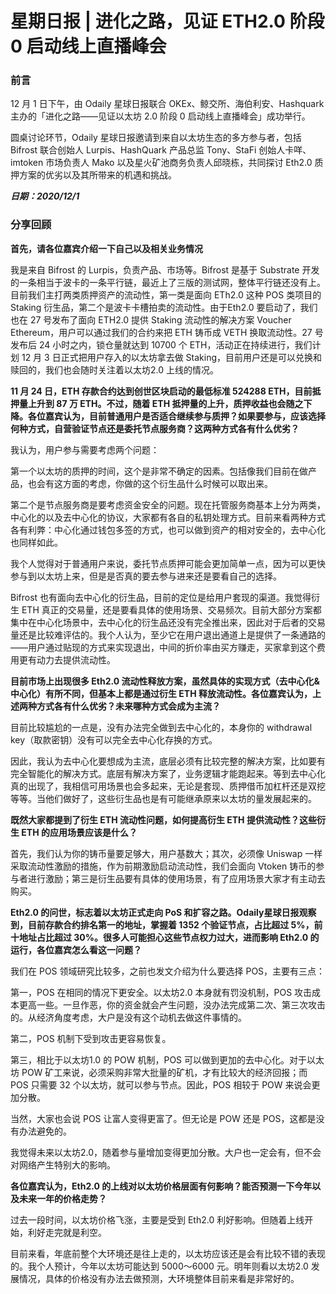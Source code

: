 # 星期日报 | 进化之路，见证 ETH2.0 阶段 0 启动线上直播峰会

### 前言

12 月 1 日下午，由 Odaily 星球日报联合 OKEx、鲸交所、海伯利安、Hashquark 主办的「进化之路——见证以太坊 2.0 阶段 0 启动线上直播峰会」成功举行。

圆桌讨论环节，Odaily 星球日报邀请到来自以太坊生态的多方参与者，包括 Bifrost 联合创始人 Lurpis、HashQuark 产品总监 Tony、StaFi 创始人卡咩、imtoken 市场负责人 Mako 以及星火矿池商务负责人邱晓栋，共同探讨 Eth2.0 质押方案的优劣以及其所带来的机遇和挑战。

***日期：2020/12/1***

### 分享回顾

**首先，请各位嘉宾介绍一下自己以及相关业务情况**

我是来自 Bifrost 的 Lurpis，负责产品、市场等。Bifrost 是基于 Substrate 开发的一条相当于波卡的一条平行链，最近上了三版的测试网，整体平行链还没有上。目前我们主打两类质押资产的流动性，第一类是面向 ETh2.0 这种 POS 类项目的 Staking 衍生品，第二个是波卡卡槽拍卖的流动性。由于Eth2.0 要启动了，我们也在 27 号发布了面向 ETH2.0 提供 Staking 流动性的解决方案 Voucher Ethereum，用户可以通过我们的合约来把 ETH 铸币成 VETH 换取流动性。27 号发布后 24 小时之内，锁仓量就达到 10700 个 ETH，活动正在持续进行，我们计划 12 月 3 日正式把用户存入的以太坊拿去做 Staking，目前用户还是可以兑换和赎回的，我们也会随时关注着以太坊2.0 上线的情况。

**11 月 24 日，ETH 存款合约达到创世区块启动的最低标准 524288 ETH，目前抵押量上升到 87 万 ETH。不过，随着 ETH 抵押量的上升，质押收益也会随之下降。各位嘉宾认为，目前普通用户是否适合继续参与质押？如果要参与，应该选择何种方式，自营验证节点还是委托节点服务商？这两种方式各有什么优劣？**

我认为，用户参与需要考虑两个问题：

第一个以太坊的质押的时间，这个是非常不确定的因素。包括像我们目前在做产品，也会有这方面的考虑，你做的这个衍生品什么时候可以取出来。

第二个是节点服务商是要考虑资金安全的问题。现在托管服务商基本上分为两类，中心化的以及去中心化的协议，大家都有各自的私钥处理方式。目前来看两种方式各有利弊：中心化通过钱包多签的方式，也可以做到资产的相对安全的，去中心化也同样如此。

我个人觉得对于普通用户来说，委托节点质押可能会更加简单一点，因为可以更快参与到以太坊上来，但是是否真的要去参与进来还是要看自己的选择。

Bifrost 也有面向去中心化的衍生品，目前的定位是给用户套现的渠道。我觉得衍生 ETH 真正的交易量，还是要看具体的使用场景、交易频次。目前大部分方案都集中在中心化场景中，去中心化的衍生品还没有完全推出来，因此对于后者的交易量还是比较难评估的。我个人认为，至少它在用户退出通道上是提供了一条通路的——用户通过贴现的方式来实现退出，中间的折价率由买方赚走，买家拿到这个费用更有动力去提供流动性。

**目前市场上出现很多 Eth2.0 流动性释放方案，虽然具体的实现方式（去中心化&中心化）有所不同，但基本上都是通过衍生 ETH 释放流动性。各位嘉宾认为，上述两种方式各有什么优劣？未来哪种方式会成为主流？**

目前比较尴尬的一点是，没有办法完全做到去中心化的，本身你的 withdrawal key（取款密钥）没有可以完全去中心化存换的方式。

因此，我认为去中心化要想成为主流，底层必须有比较完整的解决方案，比如要有完全智能化的解决方式。底层有解决方案了，业务逻辑才能跑起来。等到去中心化真的出现了，我相信可用场景也会多起来，无论是套现、质押借币加杠杆还是双挖等等。当他们做好了，这些衍生品也是有可能继承原来以太坊的量发展起来的。

**既然大家都提到了衍生 ETH 流动性问题，如何提高衍生 ETH 提供流动性？这些衍生 ETH 的应用场景应该是什么？**

首先，我们认为你的铸币量要足够大，用户基数大；其次，必须像 Uniswap 一样采取流动性激励的措施，作为前期激励启动流动性，我们会面向 Vtoken 铸币的参与者进行激励；第三是衍生品要有具体的使用场景，有了应用场景大家才有主动去购买。

**Eth2.0 的问世，标志着以太坊正式走向 PoS 和扩容之路。Odaily星球日报观察到，目前存款合约排名第一的地址，掌握着 1352 个验证节点，占比超过 5%，前十地址占比超过 30%。很多人可能担心这些节点权力过大，进而影响 Eth2.0 的运行，各位嘉宾怎么看这一问题？**

我们在 POS 领域研究比较多，之前也发文介绍为什么要选择 POS，主要有三点：

第一，POS 在相同的情况下更安全。以太坊2.0 本身就有罚没机制，POS 攻击成本更高一些。一旦作恶，你的资金就会产生问题，没办法完成第二次、第三次攻击的。从经济角度考虑，大户是没有这个动机去做这件事情的。

第二，POS 机制下受到攻击更容易恢复。

第三，相比于以太坊1.0 的 POW 机制，POS 可以做到更加的去中心化。对于以太坊 POW 矿工来说，必须采购非常大批量的矿机，才有比较大的经济回报；而 POS 只需要 32 个以太坊，就可以参与节点。因此，POS 相较于 POW 来说会更加分散。

当然，大家也会说 POS 让富人变得更富了。但无论是 POW 还是 POS，这都是没有办法避免的。

我觉得未来以太坊2.0，随着参与量增加变得更加分散。大户也一定会有，但不会对网络产生特别大的影响。

**各位嘉宾认为，Eth2.0 的上线对以太坊价格层面有何影响？能否预测一下今年以及未来一年的价格走势？**

过去一段时间，以太坊价格飞涨，主要是受到 Eth2.0 利好影响。但随着上线开始，利好走完就是利空。

目前来看，年底前整个大环境还是往上走的，以太坊应该还是会有比较不错的表现的。我个人预计，今年以太坊可能达到 5000～6000 元。明年则看以太坊2.0 发展情况，具体的价格没有办法去做预测，大环境整体目前来看是非常好的。



























